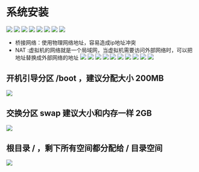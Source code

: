 # 系统安装
![](./doc/1创建新的虚拟机.png)
![](./doc/2自定义高级.png)
![](./doc/3按默认配置.png)
![](./doc/4稍后安装系统.png)
![](./doc/5Centos64位.png)
![](./doc/6虚拟机名称.png)
![](./doc/7默认配置.png)
![](./doc/8默认配置.png)
+ 桥接网络：使用物理网络地址，容易造成ip地址冲突
+ NAT :虚拟机的网络就是一个局域网，当虚拟机需要访问外部网络时，可以把地址替换成外部网络的地址
![](./doc/9使用NAT.png)
![](./doc/10默认配置.png)
![](./doc/11默认配置.png)
![](./doc/12创建新的磁盘.png)
![](./doc/13磁盘大小200G.png)
![](./doc/14下一步.png)
![](./doc/15完成.png)
![](./doc/16完成.png)
![](./doc/17加载镜像.png)
![](./doc/18手动配置磁盘分区.png)
## 开机引导分区 /boot ，建议分配大小 200MB
![](./doc/19引导分区200M.png)
## 交换分区 swap 建议大小和内存一样 2GB
![](./doc/20交换分区2G.png)
## 根目录 / ，剩下所有空间都分配给 / 目录空间
![](./doc/21剩下的都给根分区.png)